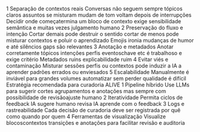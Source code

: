 1 Separação de contextos reais
 Conversas não seguem sempre tópicos claros assuntos se misturam mudam de tom voltam depois de interrupções
 Decidir onde começatermina um bloco de contexto exige sensibilidade semântica e muitas vezes julgamento humano
2 Preservação do fluxo e intenção
 Cortar demais pode destruir o sentido cortar de menos pode misturar contextos e poluir o aprendizado
 Emojis ironia mudanças de humor e até silêncios gaps são relevantes
3 Anotação e metadados
 Anotar corretamente tópicos intenções perfis eventoschave etc é trabalhoso e exige critério
 Metadados ruins  explicabilidade ruim
4 Evitar viés e contaminação
 Misturar sessões perfis ou contextos pode induzir a IA a aprender padrões errados ou enviesados
5 Escalabilidade
 Manualmente é inviável para grandes volumes automatizar sem perder qualidade é difícil
 Estratégia recomendada para curadoria ALIVE
1 Pipeline híbrido
 Use LLMs para sugerir cortes agrupamentos e anotações mas sempre com possibilidade de revisãoajuste humano
2 Iteratividade
 Permita ciclos de feedback IA sugere humano revisa IA aprende com o feedback
3 Logs e rastreabilidade
 Cada decisão de curadoria deve ser registrada por quê como quando por quem
4 Ferramentas de visualização
 Visualize blocoscontextos transições e anotações para facilitar revisão e auditoria